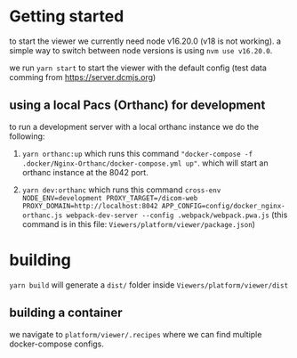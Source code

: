 # Getting started

to start the viewer we currently need node v16.20.0 (v18 is not working). a
simple way to switch between node versions is using `nvm use v16.20.0`.

we run `yarn start` to start the viewer with the default config (test data
comming from https://server.dcmjs.org)

## using a local Pacs (Orthanc) for development

to run a development server with a local orthanc instance we do the following:

1.  `yarn orthanc:up` which runs this command
    `"docker-compose -f .docker/Nginx-Orthanc/docker-compose.yml up"`. which
    will start an orthanc instance at the 8042 port.

2.  `yarn dev:orthanc` which runs this command
    `cross-env NODE_ENV=development PROXY_TARGET=/dicom-web PROXY_DOMAIN=http://localhost:8042 APP_CONFIG=config/docker_nginx-orthanc.js webpack-dev-server --config .webpack/webpack.pwa.js`
    (this command is in this file: `Viewers/platform/viewer/package.json`)

# building

`yarn build` will generate a `dist/` folder inside
`Viewers/platform/viewer/dist`

## building a container

we navigate to `platform/viewer/.recipes` where we can find multiple
docker-compose configs.

